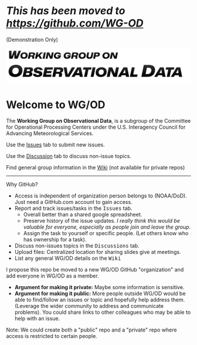 
# ***This has been moved to https://github.com/WG-OD***

(Demonstration Only)

![](logo.png)

# Welcome to WG/OD
The **Working Group on Observational Data**, is a subgroup of the Committee for Operational Processing Centers under the U.S. Interagency Council for Advancing Meteorological Services.


Use the [Issues](https://github.com/blaylockbk/WG-OD/issues) tab to submit new issues.

Use the [Discussion](https://github.com/blaylockbk/WG-OD/discussions) tab to discuss non-issue topics.

Find general group information in the [Wiki](https://github.com/blaylockbk/WG-OD/wiki) (not available for private repos)


---

Why GitHub?

- Access is independent of organization person belongs to (NOAA/DoD). Just need a GitHub.com account to gain access. 
- Report and track issues/tasks in the <kbd>Issues</kbd> tab. 
    - Overall better than a shared google spreadsheet.
    - Preserve history of the issue updates. *I really think this would be valuable for everyone, especially as people join and leave the group.*
    - Assign the task to yourself or specific people. (Let others know who has ownership for a task). 
- Discuss non-issues topics in the <kbd>Discussions</kbd> tab.
- Upload files: Centralized location for sharing slides give at meetings.
- List any general WG/OD details on the <kbd>Wiki</kbd>


I propose this repo be moved to a new WG/OD GitHub "organization" and add everyone in WG/OD as a member.

- **Argument for making it private:** Maybe some information is sensitive.
- **Argument for making it public:** More people outside WG/OD would be able to find/follow an issues or topic and hopefully help address them. (Leverage the wider community to address and communicate problems). You could share links to other colleagues who may be able to help with an issue.

 Note: We could create both a "public" repo and a "private" repo where access is restricted to certain people.
